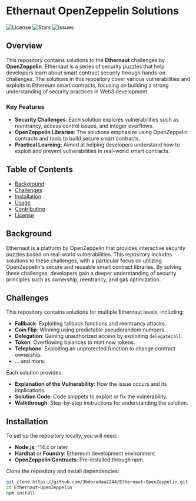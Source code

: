 # Ethernaut OpenZeppelin Solutions

![License](https://img.shields.io/github/license/3bdoredaa2244/Ethernaut-OpenZeppelin)
![Stars](https://img.shields.io/github/stars/3bdoredaa2244/Ethernaut-OpenZeppelin)
![Issues](https://img.shields.io/github/issues/3bdoredaa2244/Ethernaut-OpenZeppelin)

## Overview

This repository contains solutions to the **Ethernaut** challenges by **OpenZeppelin**. Ethernaut is a series of security puzzles that help developers learn about smart contract security through hands-on challenges. The solutions in this repository cover various vulnerabilities and exploits in Ethereum smart contracts, focusing on building a strong understanding of security practices in Web3 development.

### Key Features
- **Security Challenges**: Each solution explores vulnerabilities such as reentrancy, access control issues, and integer overflows.
- **OpenZeppelin Libraries**: The solutions emphasize using OpenZeppelin contracts and tools to build secure smart contracts.
- **Practical Learning**: Aimed at helping developers understand how to exploit and prevent vulnerabilities in real-world smart contracts.

## Table of Contents
- [Background](#background)
- [Challenges](#challenges)
- [Installation](#installation)
- [Usage](#usage)
- [Contributing](#contributing)
- [License](#license)

## Background

Ethernaut is a platform by OpenZeppelin that provides interactive security puzzles based on real-world vulnerabilities. This repository includes solutions to these challenges, with a particular focus on utilizing OpenZeppelin's secure and reusable smart contract libraries. By solving these challenges, developers gain a deeper understanding of security principles such as ownership, reentrancy, and gas optimization.

## Challenges

This repository contains solutions for multiple Ethernaut levels, including:

- **Fallback**: Exploiting fallback functions and reentrancy attacks.
- **Coin Flip**: Winning using predictable pseudorandom numbers.
- **Delegation**: Gaining unauthorized access by exploiting `delegatecall`.
- **Token**: Overflowing balances to mint new tokens.
- **Telephone**: Exploiting an unprotected function to change contract ownership.
- ... and more.

Each solution provides:
- **Explanation of the Vulnerability**: How the issue occurs and its implications.
- **Solution Code**: Code snippets to exploit or fix the vulnerability.
- **Walkthrough**: Step-by-step instructions for understanding the solution.

## Installation

To set up the repository locally, you will need:
- **Node.js**: ^14.x or later
- **Hardhat** or **Foundry**: Ethereum development environment
- **OpenZeppelin Contracts**: Pre-installed through npm.

Clone the repository and install dependencies:
```bash
git clone https://github.com/3bdoredaa2244/Ethernaut-OpenZeppelin.git
cd Ethernaut-OpenZeppelin
npm install
